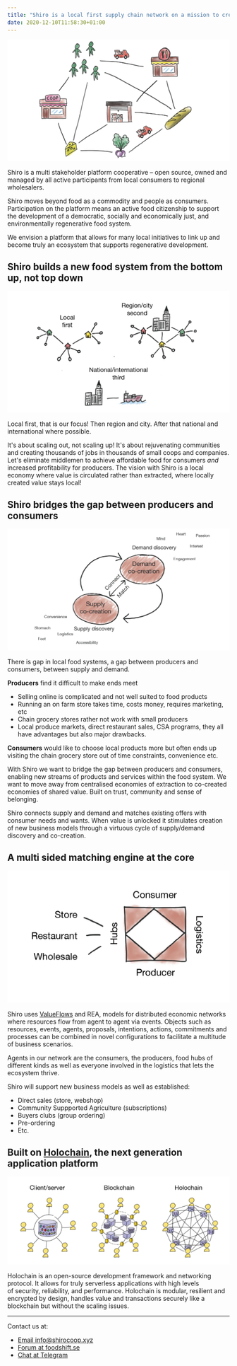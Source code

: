 ```yaml
---
title: "Shiro is a local first supply chain network on a mission to create thriving regenerative food systems"
date: 2020-12-10T11:58:30+01:00
---
```



![](about_2.png)

Shiro is a multi stakeholder platform cooperative – open source, owned and managed by all active participants from local consumers to regional wholesalers.

Shiro moves beyond food as a commodity and people as consumers. Participation on the platform means an active food citizenship to support the development of a democratic, socially and economically just, and environmentally regenerative food system. 

We envision a platform that allows for many local initiatives to link up and become truly an ecosystem that supports regenerative development.

## Shiro builds a new food system from the bottom up, not top down

![](about_1.png)

Local first, that is our focus! Then region and city. After that national and international where possible.

It's about scaling out, not scaling up! It's about rejuvenating communities and creating thousands of jobs in thousands of small coops and companies. Let's eliminate middlemen to achieve affordable food for consumers *and* increased profitability for producers. The vision with Shiro is a local economy where value is circulated rather than extracted, where locally created value stays local!

## Shiro bridges the gap between producers and consumers

![](about_3.png)

There is gap in local food systems, a gap between producers and consumers, between supply and demand. 

**Producers** find it difficult to make ends meet
- Selling online is complicated and not well suited to food products
- Running an on farm store takes time, costs money, requires marketing, etc
- Chain grocery stores rather not work with small producers
- Local produce markets, direct restaurant sales, CSA programs, they all have advantages but also major drawbacks.

**Consumers** would like to choose local products more but often ends up visiting the chain grocery store out of time constraints, convenience etc.

With Shiro we want to bridge the gap between producers and consumers, enabling new streams of products and services within the food system. We want to move away from centralised economies of extraction to co-created economies of shared value. Built on trust, community and sense of belonging.

Shiro connects supply and demand and matches existing offers with consumer needs and wants. When value is unlocked it stimulates creation of new business models through a virtuous cycle of supply/demand discovery and co-creation.


## A multi sided matching engine at the core

![](about_4.png)

Shiro uses [ValueFlows](https://valueflo.ws) and REA, models for distributed economic networks where resources flow from agent to agent via events. Objects such as resources, events, agents, proposals, intentions, actions, commitments and processes can be combined in novel configurations to facilitate a multitude of business scenarios.

Agents in our network are the consumers, the producers, food hubs of different kinds as well as everyone involved in the logistics that lets the ecosystem thrive.

Shiro will support new business models as well as established:
- Direct sales (store, webshop)
- Community Suppported Agriculture (subscriptions)
- Buyers clubs (group ordering)
- Pre-ordering
- Etc.

## Built on [Holochain](https://holochain.org), the next generation application platform 

![](about_5.png)

Holochain is an open-source development framework and networking protocol. It allows for truly serverless applications with high levels of security, reliability, and performance. Holochain is modular, resilient and encrypted by design, handles value and transactions securely like a blockchain but without the scaling issues.

---

Contact us at:
- [Email info@shirocoop.xyz](info@shirocoop.xyz)
- [Forum at foodshift.se](https://foodshift.se/c/workspaces/shiro/37)
- [Chat at Telegram](https://t.me/shirocoop) 
